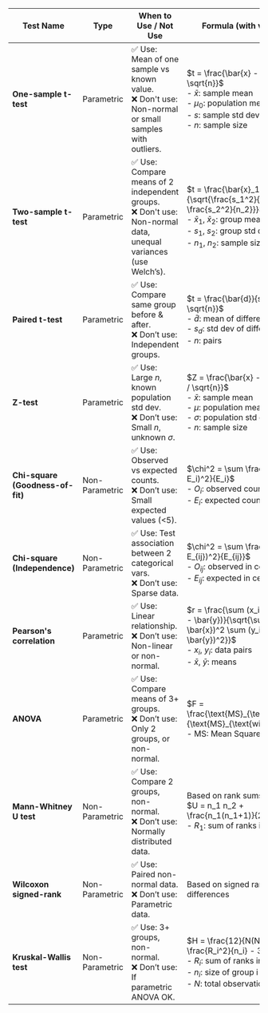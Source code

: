 | Test Name | Type | When to Use / Not Use | Formula (with variables) | Example | Data Type |
|----------|------|------------------------|---------------------------|---------|-----------|
| **One-sample t-test** | Parametric | ✅ Use: Mean of one sample vs known value. <br> ❌ Don't use: Non-normal or small samples with outliers. | $t = \frac{\bar{x} - \mu_0}{s / \sqrt{n}}$ <br> - $\bar{x}$: sample mean <br> - $\mu_0$: population mean <br> - $s$: sample std dev <br> - $n$: sample size | Average score vs 70 | Continuous, normal |
| **Two-sample t-test** | Parametric | ✅ Use: Compare means of 2 independent groups. <br> ❌ Don't use: Non-normal data, unequal variances (use Welch’s). | $t = \frac{\bar{x}_1 - \bar{x}_2}{\sqrt{\frac{s_1^2}{n_1} + \frac{s_2^2}{n_2}}}$ <br> - $\bar{x}_1$, $\bar{x}_2$: group means <br> - $s_1$, $s_2$: group std devs <br> - $n_1$, $n_2$: sample sizes | Compare heights of males vs females | Continuous, independent |
| **Paired t-test** | Parametric | ✅ Use: Compare same group before & after. <br> ❌ Don’t use: Independent groups. | $t = \frac{\bar{d}}{s_d / \sqrt{n}}$ <br> - $\bar{d}$: mean of differences <br> - $s_d$: std dev of differences <br> - $n$: pairs | Weight before and after diet | Continuous, paired |
| **Z-test** | Parametric | ✅ Use: Large $n$, known population std dev. <br> ❌ Don’t use: Small $n$, unknown $\sigma$. | $Z = \frac{\bar{x} - \mu}{\sigma / \sqrt{n}}$ <br> - $\bar{x}$: sample mean <br> - $\mu$: population mean <br> - $\sigma$: population std dev <br> - $n$: sample size | Check if sample avg = 100 | Continuous, normal |
| **Chi-square (Goodness-of-fit)** | Non-Parametric | ✅ Use: Observed vs expected counts. <br> ❌ Don’t use: Small expected values (<5). | $\chi^2 = \sum \frac{(O_i - E_i)^2}{E_i}$ <br> - $O_i$: observed count <br> - $E_i$: expected count | Is a die fair? | Categorical |
| **Chi-square (Independence)** | Non-Parametric | ✅ Use: Test association between 2 categorical vars. <br> ❌ Don’t use: Sparse data. | $\chi^2 = \sum \frac{(O_{ij} - E_{ij})^2}{E_{ij}}$ <br> - $O_{ij}$: observed in cell (i,j) <br> - $E_{ij}$: expected in cell (i,j) | Gender vs vote choice | Categorical |
| **Pearson's correlation** | Parametric | ✅ Use: Linear relationship. <br> ❌ Don’t use: Non-linear or non-normal. | $r = \frac{\sum (x_i - \bar{x})(y_i - \bar{y})}{\sqrt{\sum (x_i - \bar{x})^2 \sum (y_i - \bar{y})^2}}$ <br> - $x_i$, $y_i$: data pairs <br> - $\bar{x}$, $\bar{y}$: means | Height vs weight | Paired continuous |
| **ANOVA** | Parametric | ✅ Use: Compare means of 3+ groups. <br> ❌ Don’t use: Only 2 groups, or non-normal. | $F = \frac{\text{MS}_{\text{between}}}{\text{MS}_{\text{within}}}$ <br> - MS: Mean Squares (Variance) | Compare GPAs across 3 majors | Continuous, grouped |
| **Mann-Whitney U test** | Non-Parametric | ✅ Use: Compare 2 groups, non-normal. <br> ❌ Don’t use: Normally distributed data. | Based on rank sums: <br> $U = n_1 n_2 + \frac{n_1(n_1+1)}{2} - R_1$ <br> - $R_1$: sum of ranks in group 1 | Group A vs B on anxiety scores | Ordinal, continuous |
| **Wilcoxon signed-rank** | Non-Parametric | ✅ Use: Paired non-normal data. <br> ❌ Don’t use: Parametric data. | Based on signed ranks of differences | Pain before vs after treatment | Paired ordinal/continuous |
| **Kruskal-Wallis test** | Non-Parametric | ✅ Use: 3+ groups, non-normal. <br> ❌ Don’t use: If parametric ANOVA OK. | $H = \frac{12}{N(N+1)} \sum \frac{R_i^2}{n_i} - 3(N+1)$ <br> - $R_i$: sum of ranks in group i <br> - $n_i$: size of group i <br> - $N$: total observations | Compare medians of 3 groups | Ordinal, grouped |
